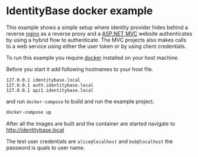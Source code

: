 # IdentityBase docker example

This example shows a simple setup where identity provider hides behind a reverse
[nginx](https://www.nginx.com/) as a reverse proxy and a
[ASP.NET MVC](https://dotnet.microsoft.com/apps/aspnet/mvc) website
authenticates by using a hybrid flow to authenticate. The MVC projects also
makes calls to a web service using either the user token or by using client
credentials.

To run this example you require [docker](https://www.docker.com/) installed on
your host machine.

Before you start it add following hostnames to your host file.

```host
127.0.0.1 identitybase.local
127.0.0.1 auth.identitybase.local
127.0.0.1 api1.identitybase.local
```

and run `docker-compose` to build and run the example project.

```sh
docker-compose up
```

After all the images are built and the container are started navigate to
http://identitybase.local

The test user credentials are `alice@localhost` and `bob@localhost`
the password is quals to user name.
